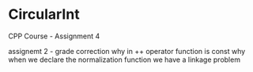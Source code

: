 # CircularInt
CPP Course - Assignment 4

assignemt 2  - grade correction
why in ++ operator function is const
why when we declare the normalization function we have a linkage problem
